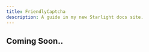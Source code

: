 ```yaml
---
title: FriendlyCaptcha
description: A guide in my new Starlight docs site.
---
```



## Coming Soon..